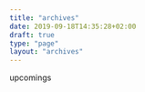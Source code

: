 ```yaml
---
title: "archives"
date: 2019-09-18T14:35:28+02:00
draft: true
type: "page"
layout: "archives"
---
```


upcomings

